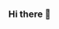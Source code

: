 ### Hi there 👋

<!--
**CamPCatDev/CamPCatDev** is a ✨ _special_ ✨ repository because its `README.md` (this file) appears on your GitHub profile.

I like to code.
With kerian and my best friends.
